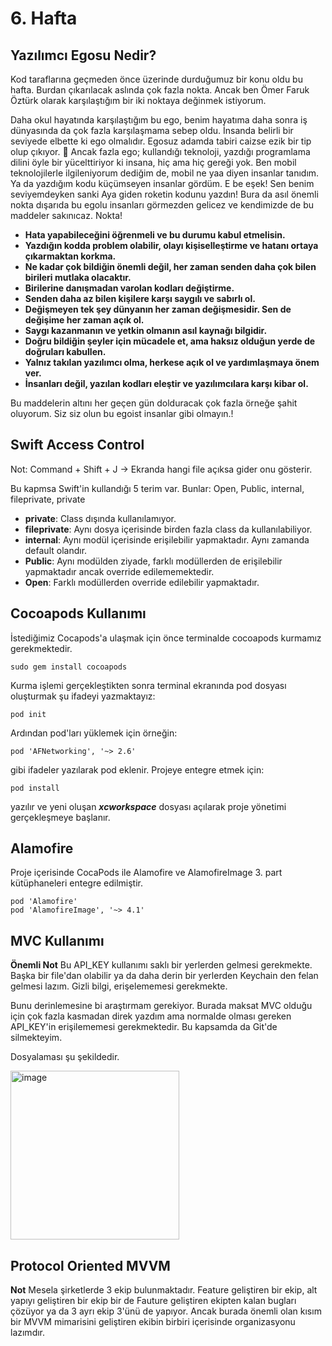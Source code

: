 # 6. Hafta

## Yazılımcı Egosu Nedir?

Kod taraflarına geçmeden önce üzerinde durduğumuz bir konu oldu bu hafta. Burdan çıkarılacak aslında çok fazla nokta. Ancak ben Ömer Faruk Öztürk olarak karşılaştığım bir iki noktaya değinmek istiyorum.

Daha okul hayatında karşılaştığım bu ego, benim hayatıma daha sonra iş dünyasında da çok fazla karşılaşmama sebep oldu. İnsanda belirli bir seviyede elbette ki ego olmalıdır. Egosuz adamda tabiri caizse ezik bir tip olup çıkıyor. 🙂 Ancak fazla ego; kullandığı teknoloji, yazdığı programlama dilini öyle bir yücelttiriyor ki insana, hiç ama hiç gereği yok. Ben mobil teknolojilerle ilgileniyorum dediğim de, mobil ne yaa diyen insanlar tanıdım. Ya da yazdığım kodu küçümseyen insanlar gördüm. E be eşek! Sen benim seviyemdeyken sanki Aya giden roketin kodunu yazdın! Bura da asıl önemli nokta dışarıda bu egolu insanları görmezden gelicez ve kendimizde de bu maddeler sakınıcaz. Nokta!

* **Hata yapabileceğini öğrenmeli ve bu durumu kabul etmelisin.** 
* **Yazdığın kodda problem olabilir, olayı kişiselleştirme ve hatanı ortaya çıkarmaktan korkma.**
* **Ne kadar çok bildiğin önemli değil, her zaman senden daha çok bilen birileri mutlaka olacaktır.**
* **Birilerine danışmadan varolan kodları değiştirme.**
* **Senden daha az bilen kişilere karşı saygılı ve sabırlı ol.**
* **Değişmeyen tek şey dünyanın her zaman değişmesidir. Sen de değişime her zaman açık ol.**
* **Saygı kazanmanın ve yetkin olmanın asıl kaynağı bilgidir.**
* **Doğru bildiğin şeyler için mücadele et, ama haksız olduğun yerde de doğruları kabullen.**
* **Yalnız takılan yazılımcı olma, herkese açık ol ve yardımlaşmaya önem ver.**
* **İnsanları değil, yazılan kodları eleştir ve yazılımcılara karşı kibar ol.**

Bu maddelerin altını her geçen gün dolduracak çok fazla örneğe şahit oluyorum. Siz siz olun bu egoist insanlar gibi olmayın.!
 
## Swift Access Control

Not: Command + Shift + J -> Ekranda hangi file açıksa gider onu gösterir.

Bu kapmsa Swift'in kullandığı 5 terim var. Bunlar: Open, Public, internal, fileprivate, private

* **private**: Class dışında kullanılamıyor.
* **fileprivate**: Aynı dosya içerisinde birden fazla class da kullanılabiliyor.
* **internal**: Aynı modül içerisinde erişilebilir yapmaktadır. Aynı zamanda default olandır.
* **Public**: Aynı modülden ziyade, farklı modüllerden de erişilebilir yapmaktadır ancak override edilememektedir.
* **Open**: Farklı modüllerden override edilebilir yapmaktadır.

## Cocoapods Kullanımı

İstediğimiz Cocapods'a ulaşmak için önce terminalde cocoapods kurmamız gerekmektedir.

```sudo gem install cocoapods```

Kurma işlemi gerçekleştikten sonra terminal ekranında pod dosyası oluşturmak şu ifadeyi yazmaktayız:

```pod init```

Ardından pod'ları yüklemek için örneğin:

```pod 'AFNetworking', '~> 2.6'```

gibi ifadeler yazılarak pod eklenir. Projeye entegre etmek için:

```pod install```

yazılır ve yeni oluşan ***xcworkspace*** dosyası açılarak proje yönetimi gerçekleşmeye başlanır.

## Alamofire

Proje içerisinde CocaPods ile Alamofire ve AlamofireImage 3. part kütüphaneleri entegre edilmiştir.

```
pod 'Alamofire'
pod 'AlamofireImage', '~> 4.1' 
```

## MVC Kullanımı

**Önemli Not** Bu API_KEY kullanımı saklı bir yerlerden gelmesi gerekmekte. Başka bir file'dan olabilir ya da daha derin bir yerlerden Keychain den felan gelmesi lazım. Gizli bilgi, erişelememesi gerekmekte.

Bunu derinlemesine bi araştırmam gerekiyor. Burada maksat MVC olduğu için çok fazla kasmadan direk yazdım ama normalde olması gereken API_KEY'in erişilememesi gerekmektedir. Bu kapsamda da Git'de silmekteyim.

Dosyalaması şu şekildedir.

<img width="270" alt="image" src="https://user-images.githubusercontent.com/56068905/206101392-89ba4b12-31e7-4009-93e7-2a03fcb06e0a.png">

## Protocol Oriented MVVM

**Not** Mesela şirketlerde 3 ekip bulunmaktadır. Feature geliştiren bir ekip, alt yapıyı geliştiren bir ekip bir de Fauture geliştiren ekipten kalan bugları çözüyor ya da 3 ayrı ekip 3'ünü de yapıyor. Ancak burada önemli olan kısım bir MVVM mimarisini geliştiren ekibin birbiri içerisinde organizasyonu lazımdır.


